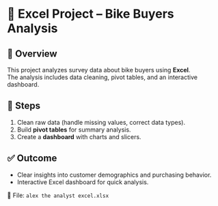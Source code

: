 # 📑 Excel Project – Bike Buyers Analysis

## 📌 Overview
This project analyzes survey data about bike buyers using **Excel**.  
The analysis includes data cleaning, pivot tables, and an interactive dashboard.  

## 🔧 Steps
1. Clean raw data (handle missing values, correct data types).  
2. Build **pivot tables** for summary analysis.  
3. Create a **dashboard** with charts and slicers.  

## ✅ Outcome
- Clear insights into customer demographics and purchasing behavior.  
- Interactive Excel dashboard for quick analysis.  

📂 File: `alex the analyst excel.xlsx`
